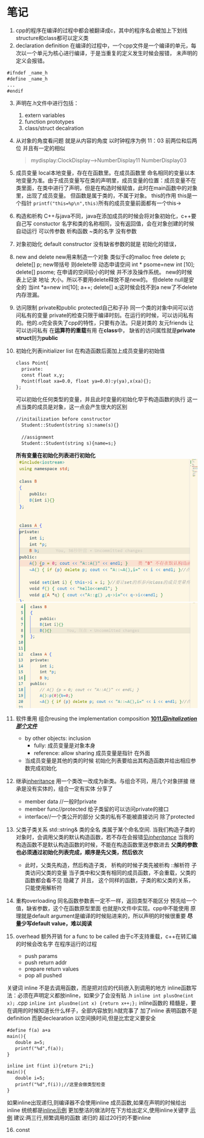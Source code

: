 # 笔记
1. cpp的程序在编译的过程中都会被翻译成c，其中的程序名会被加上下划线 structure和class都可以定义类
2. declaration definition 在编译的过程中，一个cpp文件是一个编译的单元，每次以一个单元为核心进行编译，于是当重复的定义发生时候会报错， 未声明的定义会报错。
```
#ifndef _name_h
#define _name_h
...
#endif
```
3. 声明在.h文件中进行包括：
   1. extern variables
   2. function prototypes
   3. class/struct decalration
4. 从对象的角度看问题 就是从内容的角度 以时钟程序为例
   11：03 前两位和后两位 并且有一定的相似
   >mydisplay:ClockDisplay-->NumberDisplay11 NumberDisplay03


5. 成员变量 local本地变量，存在在函数里。在成员函数里 命名相同的变量以本地变量为准。由于成员变量写在类的声明里，成员变量的位置：成员变量不在类里面，在类中进行了声明，但是在构造时候赋值，此时在main函数中的对象里，出现了成员变量。
   但函数是属于类的，不属于对象。
   this的作用 this是一个指针 ``printf("this=%p\n",this)``所有的成员变量前面都有一个this->
6. 构造和析构 C++与java不同，java在添加成员的时候会将对象初始化，c++要自己写
   constuctor 名字和类的名称相同，没有返回值，会在对象创建的时候自动运行 可以传参数
   析构函数 ~类的名字 没有参数
7. 对象初始化 default constructor 没有缺省参数的就是 初始化的错误， 
8. new and delete new用来制造一个对象 类似于c的malloc free 
   delete p; delete[] p; new带括号 则delete带
   动态申请空间 int * psome=new int [10]; delete[] psome;
   在申请的空间较小的时候 并不涉及操作系统。
   new的时候 表上记录 地址 大小。所以不要用delete释放不是new的。
   但delete null是安全的
   当int *a=new int[10]; a++; delete[] a;这时候会找不到a
   new了不delete 内存泄漏。
9. 访问限制 private和public protected自己和子孙
    同一个类的对象中间可以访问私有的变量 private的检查只限于编译时刻。在运行的时候，可以访问私有的。他的.o完全丧失了cpp的特性，只要有办法。只是对类的
    友元friends 让可以访问私有 在**运算符的重载**有用
    在**class**中， 缺省的访问属性就是**private** **struct**则为**public**
10. 初始化列表initializer list 在构造函数后面加上成员变量的初始值
    ```c_cpp
    class Point{
      private:
      const float x,y;
      Point(float xa=0.0, float ya=0.0):y(ya),x(xa){};
    };
    ```
    可以初始化任何类型的变量，并且此时变量的初始化早于构造函数的执行
    这一点当类的成员是对象，这一点会产生很大的区别
    ```c_cpp
    //initailization before constructor
      Student::Student(string s):name(s){}

      //assignment
      Student::Student(string s){name=s;}
    ```
    **所有变量在初始化列表进行初始化**
    <img src="./initiallist.png">
    <img src="./ini2.png">
11. 软件重用 组合reusing the implementation 
    composition **[$10 11见initalization那个文件$](./initializationVassign.cpp)**
    * by other objects: inclusion
      * fully: 成员变量是对象本身
      * reference: allow sharing 成员变量是指针 在外面
    * 当成员变量是其他的类的时候 初始化列表要给出其构造函数并给出相应参数完成初始化
12. 继承[inheritance](./inheritance.cpp) 用一个类改一改成为新类。与组合不同，用几个对象拼接
    继承是没有实体的，组合一定有实体
    分享了
    * member data //一般时private
    * member func//protected 给子类留的可以访问private的接口
    * interface//一个类公开的部分
   父类的私有不能被直接访问 除了protected
13. 父类子类关系 std::string& 类的全名 类属于某个命名空间.
    当我们构造子类的对象时，会调用父类的默认构造函数，若不存在会报错[见$inheritance$](./inheritance.cpp)
    当我的构造函数不是默认构造函数的时候，不能在构造函数里送参数进去
    **父类的参数也必须通过初始化列表完成，顺序是先父类，然后依次**
      * 此时，父类先构造，然后构造子类， 析构的时候子类先被析构
   ::解析符 子类访问父类的变量
   当子类中和父类有相同的成员函数，不会重载，父类的函数都会看不见 隐藏了
   并且， 这个同样的函数，子类的和父类的关系，只能使用解析符
14. 重构overloading 同名函数参数表一定不一样，返回类型不能区分
    预先给一个值，缺省参数，这个在函数原型里面 也就是h文件中实现。cpp中不能使用 原理就是default argument是编译的时候贴进来的，所以声明的时候很重要
    **尽量少写default value，难以阅读**
15. overhead 额外开销 for a func to be called
    由于c不支持重载，c++在转汇编的时候会改名字
    在程序运行的过程 
    * push params
    * push return addr
    * prepare return values
    * pop all pushed

   关键词 inline 不是去调用函数，而是把对应的代码嵌入到调用的地方
   inline函数写法：必须在声明定义都放inline，如果少了会没有贴
   .h ``inline int plusOne(int x);``
   .cpp ``inline int plusOne(int x) {return x++;};``
   inline函数的 精髓是，要在调用的时候知道长什么样子，全部内容放到.h就完事了
   加了inline 表明函数不是definition 而是declearation
   以空间换时间,但是比宏定义要安全
   ```c_cpp
   #define f(a) a+a
   main(){
      double a=5;
      printf("%d",f(a));
   }
   ```
   ```c_cpp
   inline int f(int i){return 2*i;}
   main(){
      double i=5;
      printf("%d",f(i));//这里会做类型检查
   }
   ```
   如果inline出现递归,则编译器不会使用inline
   成员函数,如果在声明的时候给出inline 统统都是[inline示例](./inlinemember.cpp)
   更加整洁的做法时在下方给出定义,使用inline关键字 [示例](13employee.cpp)
   建议:两三行,频繁调用的函数
   递归的 超过20行的不要inline

16. const